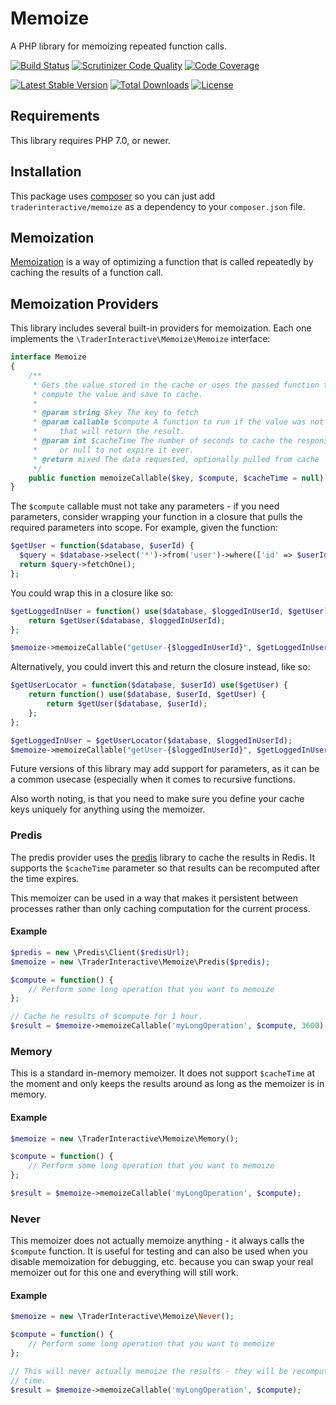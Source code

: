 # Memoize
A PHP library for memoizing repeated function calls.

[![Build Status](http://img.shields.io/travis/traderinteractive/memoize-php.svg?style=flat)](https://travis-ci.org/traderinteractive/memoize-php)
[![Scrutinizer Code Quality](http://img.shields.io/scrutinizer/g/traderinteractive/memoize-php.svg?style=flat)](https://scrutinizer-ci.com/g/traderinteractive/memoize-php/)
[![Code Coverage](http://img.shields.io/coveralls/traderinteractive/memoize-php.svg?style=flat)](https://coveralls.io/r/traderinteractive/memoize-php)

[![Latest Stable Version](http://img.shields.io/packagist/v/traderinteractive/memoize.svg?style=flat)](https://packagist.org/packages/traderinteractive/memoize)
[![Total Downloads](http://img.shields.io/packagist/dt/traderinteractive/memoize.svg?style=flat)](https://packagist.org/packages/traderinteractive/memoize)
[![License](http://img.shields.io/packagist/l/traderinteractive/memoize.svg?style=flat)](https://packagist.org/packages/traderinteractive/memoize)

## Requirements
This library requires PHP 7.0, or newer.

## Installation
This package uses [composer](https://getcomposer.org) so you can just add
`traderinteractive/memoize` as a dependency to your `composer.json` file.

## Memoization
[Memoization](http://en.wikipedia.org/wiki/Memoization) is a way of optimizing
a function that is called repeatedly by caching the results of a function call.

## Memoization Providers
This library includes several built-in providers for memoization.  Each one
implements the `\TraderInteractive\Memoize\Memoize` interface:
```php
interface Memoize
{
    /**
     * Gets the value stored in the cache or uses the passed function to
     * compute the value and save to cache.
     *
     * @param string $key The key to fetch
     * @param callable $compute A function to run if the value was not cached
     *     that will return the result.
     * @param int $cacheTime The number of seconds to cache the response for,
     *     or null to not expire it ever.
     * @return mixed The data requested, optionally pulled from cache
     */
    public function memoizeCallable($key, $compute, $cacheTime = null);
}
```

The `$compute` callable must not take any parameters - if you need parameters,
consider wrapping your function in a closure that pulls the required parameters
into scope.  For example, given the function:
```php
$getUser = function($database, $userId) {
  $query = $database->select('*')->from('user')->where(['id' => $userId]);
  return $query->fetchOne();
};
```

You could wrap this in a closure like so:
```php
$getLoggedInUser = function() use($database, $loggedInUserId, $getUser) {
    return $getUser($database, $loggedInUserId);
};

$memoize->memoizeCallable("getUser-{$loggedInUserId}", $getLoggedInUser);
```

Alternatively, you could invert this and return the closure instead, like so:

```php
$getUserLocator = function($database, $userId) use($getUser) {
    return function() use($database, $userId, $getUser) {
        return $getUser($database, $userId);
    };
};

$getLoggedInUser = $getUserLocator($database, $loggedInUserId);
$memoize->memoizeCallable("getUser-{$loggedInUserId}", $getLoggedInUser);
```

Future versions of this library may add support for parameters, as it can be a
common usecase (especially when it comes to recursive functions.

Also worth noting, is that you need to make sure you define your cache keys
uniquely for anything using the memoizer.

### Predis
The predis provider uses the [predis](https://github.com/nrk/predis) library to
cache the results in Redis.  It supports the `$cacheTime` parameter so that
results can be recomputed after the time expires.

This memoizer can be used in a way that makes it persistent between processes
rather than only caching computation for the current process.

#### Example
```php
$predis = new \Predis\Client($redisUrl);
$memoize = new \TraderInteractive\Memoize\Predis($predis);

$compute = function() {
    // Perform some long operation that you want to memoize
};

// Cache he results of $compute for 1 hour.
$result = $memoize->memoizeCallable('myLongOperation', $compute, 3600);
```

### Memory
This is a standard in-memory memoizer.  It does not support `$cacheTime` at the
moment and only keeps the results around as long as the memoizer is in memory.

#### Example
```php
$memoize = new \TraderInteractive\Memoize\Memory();

$compute = function() {
    // Perform some long operation that you want to memoize
};

$result = $memoize->memoizeCallable('myLongOperation', $compute);
```

### Never
This memoizer does not actually memoize anything - it always calls the
`$compute` function.  It is useful for testing and can also be used when you
disable memoization for debugging, etc. because you can swap your real memoizer
out for this one and everything will still work.

#### Example
```php
$memoize = new \TraderInteractive\Memoize\Never();

$compute = function() {
    // Perform some long operation that you want to memoize
};

// This will never actually memoize the results - they will be recomputed every
// time.
$result = $memoize->memoizeCallable('myLongOperation', $compute);
```
